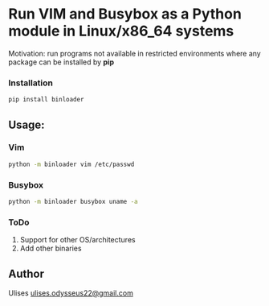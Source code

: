 # Run VIM and Busybox as a Python module in Linux/x86_64 systems

Motivation: run programs not available in restricted environments where
any package can be installed by **pip**


### Installation
```bash
pip install binloader
```

## Usage:
### Vim
```bash
python -m binloader vim /etc/passwd
```

### Busybox
```bash
python -m binloader busybox uname -a
```

### ToDo
1. Support for other OS/architectures
2. Add other binaries

## Author

Ulises <ulises.odysseus22@gmail.com>
